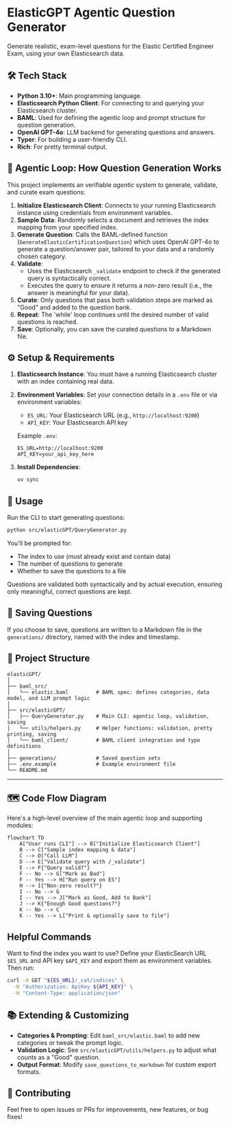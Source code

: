 # ElasticGPT Agentic Question Generator

Generate realistic, exam-level questions for the Elastic Certified Engineer Exam, using your own Elasticsearch data.


## 🛠️ Tech Stack

- **Python 3.10+**: Main programming language.
- **Elasticsearch Python Client**: For connecting to and querying your Elasticsearch cluster.
- **BAML**: Used for defining the agentic loop and prompt structure for question generation.
- **OpenAI GPT-4o**: LLM backend for generating questions and answers.
- **Typer**: For building a user-friendly CLI.
- **Rich**: For pretty terminal output.



## 🤖 Agentic Loop: How Question Generation Works

This project implements an verifiable *agentic* system to generate, validate, and curate exam questions:

1. **Initialize Elasticsearch Client**: Connects to your running Elasticsearch instance using credentials from environment variables.
2. **Sample Data**: Randomly selects a document and retrieves the index mapping from your specified index.
3. **Generate Question**: Calls the BAML-defined function (`GenerateElasticCertificationQuestion`) which uses OpenAI GPT-4o to generate a question/answer pair, tailored to your data and a randomly chosen category.
4. **Validate**: 
   - Uses the Elasticsearch `_validate` endpoint to check if the generated query is syntactically correct.
   - Executes the query to ensure it returns a non-zero result (i.e., the answer is meaningful for your data).
5. **Curate**: Only questions that pass both validation steps are marked as "Good" and added to the question bank.
6. **Repeat**: The 'while' loop continues until the desired number of valid questions is reached.
7. **Save**: Optionally, you can save the curated questions to a Markdown file.



## ⚙️ Setup & Requirements

1. **Elasticsearch Instance**: You must have a running Elasticsearch cluster with an index containing real data.
2. **Environment Variables**: Set your connection details in a `.env` file or via environment variables:
   - `ES_URL`: Your Elasticsearch URL (e.g., `http://localhost:9200`)
   - `API_KEY`: Your Elasticsearch API key

   Example `.env`:
   ```
   ES_URL=http://localhost:9200
   API_KEY=your_api_key_here
   ```

3. **Install Dependencies**:
   ```bash
   uv sync
   ```


## 🚀 Usage

Run the CLI to start generating questions:

```bash
python src/elasticGPT/QueryGenerator.py
```

You'll be prompted for:
- The index to use (must already exist and contain data)
- The number of questions to generate
- Whether to save the questions to a file

Questions are validated both syntactically and by actual execution, ensuring only meaningful, correct questions are kept.



## 💾 Saving Questions

If you choose to save, questions are written to a Markdown file in the `generations/` directory, named with the index and timestamp.



## 🧩 Project Structure

```plaintext
elasticGPT/
│
├── baml_src/
│   └── elastic.baml         # BAML spec: defines categories, data model, and LLM prompt logic
│
├── src/elasticGPT/
│   ├── QueryGenerator.py    # Main CLI: agentic loop, validation, saving
│   └── utils/helpers.py     # Helper functions: validation, pretty printing, saving
│   └── baml_client/         # BAML client integration and type definitions
│
├── generations/             # Saved question sets
├── .env.example             # Example environment file
└── README.md
```

---

## 🗺️ Code Flow Diagram

Here's a high-level overview of the main agentic loop and supporting modules:

```mermaid
flowchart TD
    A["User runs CLI"] --> B["Initialize Elasticsearch Client"]
    B --> C["Sample index mapping & data"]
    C --> D["Call LLM"]
    D --> E["Validate query with /_validate"]
    E --> F{"Query valid?"}
    F -- No --> G["Mark as Bad"]
    F -- Yes --> H["Run query on ES"]
    H --> I{"Non-zero result?"}
    I -- No --> G
    I -- Yes --> J["Mark as Good, Add to Bank"]
    J --> K{"Enough Good questions?"}
    K -- No --> C
    K -- Yes --> L["Print & optionally save to file"]
```

## Helpful Commands

Want to find the index you want to use? Define your ElasticSearch URL `$ES_URL` and API key `$API_KEY` and export them as environment variables. Then run:

```bash
curl -X GET "${ES_URL}/_cat/indices" \
  -H "Authorization: ApiKey ${API_KEY}" \
  -H "Content-Type: application/json"
```

## 📚 Extending & Customizing

- **Categories & Prompting**: Edit `baml_src/elastic.baml` to add new categories or tweak the prompt logic.
- **Validation Logic**: See `src/elasticGPT/utils/helpers.py` to adjust what counts as a "Good" question.
- **Output Format**: Modify `save_questions_to_markdown` for custom export formats.

## 📝 Contributing

Feel free to open issues or PRs for improvements, new features, or bug fixes!



